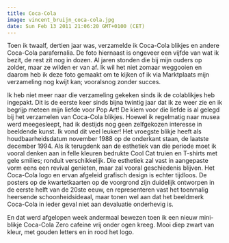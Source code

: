 ```yaml
---
title: Coca-Cola
image: vincent_bruijn_coca-cola.jpg
date: Sun Feb 13 2011 21:06:20 GMT+0100 (CET)
---
```


Toen ik twaalf, dertien jaar was, verzamelde ik Coca-Cola blikjes en andere Coca-Cola parafernalia. De foto hiernaast is ongeveer een vijfde van wat ik bezit, de rest zit nog in dozen. Al jaren stonden die bij mijn ouders op zolder, maar ze wilden er van af. Ik wil het niet zomaar weggooien en daarom heb ik deze foto gemaakt om te kijken of ik via Marktplaats mijn verzameling nog kwijt kan; vooralsnog zonder succes.

Ik heb niet meer naar die verzameling gekeken sinds ik de colablikjes heb ingepakt. Dit is de eerste keer sinds bijna twintig jaar dat ik ze weer zie en ik begrijp meteen mijn liefde voor Pop Art! De kiem voor die liefde is al gelegd bij het verzamelen van Coca-Cola blikjes. Hoewel ik regelmatig naar musea werd meegesleept, had ik destijds nog geen zelfgekozen interesse in beeldende kunst. Ik vond dit veel leuker! Het vroegste blikje heeft als houdbaarheidsdatum november 1988 op de onderkant staan, de laatste december 1994. Als ik terugdenk aan de esthetiek van die periode moet ik vooral denken aan in felle kleuren bedrukte Cool Cat truien en T-shirts met gele smilies; ronduit verschikkelijk. Die esthetiek zal vast in aangepaste vorm eens een revival genieten, maar zal vooral geschiedenis blijven. Het Coca-Cola logo en ervan afgeleid grafisch design is echter tijdloos. De posters op de kwartetkaarten op de voorgrond zijn duidelijk ontworpen in de eerste helft van de 20ste eeuw, en representeren vast het toenmalig heersende schoonheidsideaal, maar tonen wel aan dat het beeldmerk Coca-Cola in ieder geval niet aan devaluatie onderhevig is.

En dat werd afgelopen week andermaal bewezen toen ik een nieuw mini-blikje Coca-Cola Zero cafeine vrij onder ogen kreeg. Mooi diep zwart van kleur, met gouden letters en in rood het logo.
